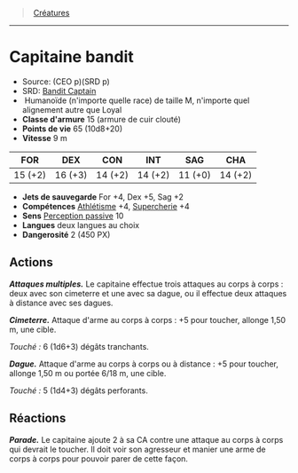 ﻿---
!MonsterItem
Family: MonsterHD
Type: Humanoïde (n'importe quelle race)
Size: M
Alignment: n'importe quel alignement autre que Loyal
ArmorClass: 15 (armure de cuir clouté)
HitPoints: 65 (10d8+20)
Speed: 9 m
Strength: 15 (+2)
Dexterity: 16 (+3)
Constitution: 14 (+2)
Intelligence: 14 (+2)
Wisdom: 11 (+0)
Charisma: 14 (+2)
SavingThrows: For +4, Dex +5, Sag +2
Skills: '[Athlétisme](hd_abilities_strength_athletisme.md) +4, [Supercherie](hd_abilities_charisma_supercherie.md) +4'
Senses: '[Perception passive](hd_abilities_dexterity_perception_passive.md) 10'
Languages: deux langues au choix
Challenge: 2 (450 PX)
Id: monsters_hd.md#capitaine-bandit
ParentLink: monsters_hd.md#créatures
Name: Capitaine bandit
ParentName: Créatures
NameLevel: 1
AltName: '[Bandit Captain](srd_monsters_bandit_captain.md)'
Source: (CEO p)(SRD p)
Attributes:
  Name: Capitaine bandit
  Markdown: >+
    # <!--Name-->Capitaine bandit<!--/Name-->


    - Source: <!--Source-->(CEO p)(SRD p)<!--/Source-->

    - SRD: <!--AltName-->[Bandit Captain](srd_monsters_bandit_captain.md)<!--/AltName-->

    -  <!--Type-->Humanoïde (n'importe quelle race)<!--/Type--> de taille <!--Size-->M<!--/Size-->, <!--Alignment-->n'importe quel alignement autre que Loyal<!--/Alignment-->

    - **Classe d'armure** <!--ArmorClass-->15 (armure de cuir clouté)<!--/ArmorClass-->

    - **Points de vie** <!--HitPoints-->65 (10d8+20)<!--/HitPoints-->

    - **Vitesse** <!--Speed-->9 m<!--/Speed-->


    |FOR|DEX|CON|INT|SAG|CHA|

    |---|---|---|---|---|---|

    |<!--Strength-->15 (+2)<!--/Strength-->|<!--Dexterity-->16 (+3)<!--/Dexterity-->|<!--Constitution-->14 (+2)<!--/Constitution-->|<!--Intelligence-->14 (+2)<!--/Intelligence-->|<!--Wisdom-->11 (+0)<!--/Wisdom-->|<!--Charisma-->14 (+2)<!--/Charisma-->|


    - **Jets de sauvegarde** <!--SavingThrows-->For +4, Dex +5, Sag +2<!--/SavingThrows-->

    - **Compétences** <!--Skills-->[Athlétisme](hd_abilities_strength_athletisme.md) +4, [Supercherie](hd_abilities_charisma_supercherie.md) +4<!--/Skills-->

    - **Sens** <!--Senses-->[Perception passive](hd_abilities_dexterity_perception_passive.md) 10<!--/Senses-->

    - **Langues** <!--Languages-->deux langues au choix<!--/Languages-->

    - **Dangerosité** <!--Challenge-->2 (450 PX)<!--/Challenge-->


    ## Actions


    **_Attaques multiples._** Le capitaine effectue trois attaques au corps à corps : deux avec son cimeterre et une avec sa dague, ou il effectue deux attaques à distance avec ses dagues.


    **_Cimeterre._** Attaque d'arme au corps à corps : +5 pour toucher, allonge 1,50 m, une cible.


    _Touché :_ 6 (1d6+3) dégâts tranchants.


    **_Dague._** Attaque d'arme au corps à corps ou à distance : +5 pour toucher, allonge 1,50 m ou portée 6/18 m, une cible.


    _Touché :_ 5 (1d4+3) dégâts perforants.


    ## Réactions


    **_Parade._** Le capitaine ajoute 2 à sa CA contre une attaque au corps à corps qui devrait le toucher. Il doit voir son agresseur et manier une arme de corps à corps pour pouvoir parer de cette façon.

  Source: (CEO p)(SRD p)
  AltName: '[Bandit Captain](srd_monsters_bandit_captain.md)'
  Type: Humanoïde (n'importe quelle race)
  Size: M
  Alignment: n'importe quel alignement autre que Loyal
  ArmorClass: 15 (armure de cuir clouté)
  HitPoints: 65 (10d8+20)
  Speed: 9 m
  Strength: 15 (+2)
  Dexterity: 16 (+3)
  Constitution: 14 (+2)
  Intelligence: 14 (+2)
  Wisdom: 11 (+0)
  Charisma: 14 (+2)
  SavingThrows: For +4, Dex +5, Sag +2
  Skills: '[Athlétisme](hd_abilities_strength_athletisme.md) +4, [Supercherie](hd_abilities_charisma_supercherie.md) +4'
  Senses: '[Perception passive](hd_abilities_dexterity_perception_passive.md) 10'
  Languages: deux langues au choix
  Challenge: 2 (450 PX)
AttributesDictionary: >+
  Name: Capitaine bandit

  Markdown: >+

    # <!--Name-->Capitaine bandit<!--/Name-->





    - Source: <!--Source-->(CEO p)(SRD p)<!--/Source-->



    - SRD: <!--AltName-->[Bandit Captain](srd_monsters_bandit_captain.md)<!--/AltName-->



    -  <!--Type-->Humanoïde (n'importe quelle race)<!--/Type--> de taille <!--Size-->M<!--/Size-->, <!--Alignment-->n'importe quel alignement autre que Loyal<!--/Alignment-->



    - **Classe d'armure** <!--ArmorClass-->15 (armure de cuir clouté)<!--/ArmorClass-->



    - **Points de vie** <!--HitPoints-->65 (10d8+20)<!--/HitPoints-->



    - **Vitesse** <!--Speed-->9 m<!--/Speed-->





    |FOR|DEX|CON|INT|SAG|CHA|



    |---|---|---|---|---|---|



    |<!--Strength-->15 (+2)<!--/Strength-->|<!--Dexterity-->16 (+3)<!--/Dexterity-->|<!--Constitution-->14 (+2)<!--/Constitution-->|<!--Intelligence-->14 (+2)<!--/Intelligence-->|<!--Wisdom-->11 (+0)<!--/Wisdom-->|<!--Charisma-->14 (+2)<!--/Charisma-->|





    - **Jets de sauvegarde** <!--SavingThrows-->For +4, Dex +5, Sag +2<!--/SavingThrows-->



    - **Compétences** <!--Skills-->[Athlétisme](hd_abilities_strength_athletisme.md) +4, [Supercherie](hd_abilities_charisma_supercherie.md) +4<!--/Skills-->



    - **Sens** <!--Senses-->[Perception passive](hd_abilities_dexterity_perception_passive.md) 10<!--/Senses-->



    - **Langues** <!--Languages-->deux langues au choix<!--/Languages-->



    - **Dangerosité** <!--Challenge-->2 (450 PX)<!--/Challenge-->





    ## Actions





    **_Attaques multiples._** Le capitaine effectue trois attaques au corps à corps : deux avec son cimeterre et une avec sa dague, ou il effectue deux attaques à distance avec ses dagues.





    **_Cimeterre._** Attaque d'arme au corps à corps : +5 pour toucher, allonge 1,50 m, une cible.





    _Touché :_ 6 (1d6+3) dégâts tranchants.





    **_Dague._** Attaque d'arme au corps à corps ou à distance : +5 pour toucher, allonge 1,50 m ou portée 6/18 m, une cible.





    _Touché :_ 5 (1d4+3) dégâts perforants.





    ## Réactions





    **_Parade._** Le capitaine ajoute 2 à sa CA contre une attaque au corps à corps qui devrait le toucher. Il doit voir son agresseur et manier une arme de corps à corps pour pouvoir parer de cette façon.



  Source: (CEO p)(SRD p)

  AltName: '[Bandit Captain](srd_monsters_bandit_captain.md)'

  Type: Humanoïde (n'importe quelle race)

  Size: M

  Alignment: n'importe quel alignement autre que Loyal

  ArmorClass: 15 (armure de cuir clouté)

  HitPoints: 65 (10d8+20)

  Speed: 9 m

  Strength: 15 (+2)

  Dexterity: 16 (+3)

  Constitution: 14 (+2)

  Intelligence: 14 (+2)

  Wisdom: 11 (+0)

  Charisma: 14 (+2)

  SavingThrows: For +4, Dex +5, Sag +2

  Skills: '[Athlétisme](hd_abilities_strength_athletisme.md) +4, [Supercherie](hd_abilities_charisma_supercherie.md) +4'

  Senses: '[Perception passive](hd_abilities_dexterity_perception_passive.md) 10'

  Languages: deux langues au choix

  Challenge: 2 (450 PX)

---
> [Créatures](hd_monsters.md)

---

# Capitaine bandit

- Source: (CEO p)(SRD p)
- SRD: [Bandit Captain](srd_monsters_bandit_captain.md)
-  Humanoïde (n'importe quelle race) de taille M, n'importe quel alignement autre que Loyal
- **Classe d'armure** 15 (armure de cuir clouté)
- **Points de vie** 65 (10d8+20)
- **Vitesse** 9 m

|FOR|DEX|CON|INT|SAG|CHA|
|---|---|---|---|---|---|
|15 (+2)|16 (+3)|14 (+2)|14 (+2)|11 (+0)|14 (+2)|

- **Jets de sauvegarde** For +4, Dex +5, Sag +2
- **Compétences** [Athlétisme](hd_abilities_strength_athletisme.md) +4, [Supercherie](hd_abilities_charisma_supercherie.md) +4
- **Sens** [Perception passive](hd_abilities_dexterity_perception_passive.md) 10
- **Langues** deux langues au choix
- **Dangerosité** 2 (450 PX)

## Actions

**_Attaques multiples._** Le capitaine effectue trois attaques au corps à corps : deux avec son cimeterre et une avec sa dague, ou il effectue deux attaques à distance avec ses dagues.

**_Cimeterre._** Attaque d'arme au corps à corps : +5 pour toucher, allonge 1,50 m, une cible.

_Touché :_ 6 (1d6+3) dégâts tranchants.

**_Dague._** Attaque d'arme au corps à corps ou à distance : +5 pour toucher, allonge 1,50 m ou portée 6/18 m, une cible.

_Touché :_ 5 (1d4+3) dégâts perforants.

## Réactions

**_Parade._** Le capitaine ajoute 2 à sa CA contre une attaque au corps à corps qui devrait le toucher. Il doit voir son agresseur et manier une arme de corps à corps pour pouvoir parer de cette façon.

